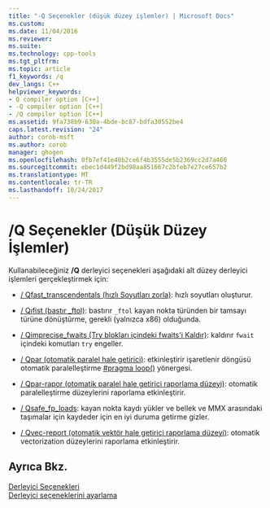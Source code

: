 ```yaml
---
title: "-Q Seçenekler (düşük düzey işlemler) | Microsoft Docs"
ms.custom: 
ms.date: 11/04/2016
ms.reviewer: 
ms.suite: 
ms.technology: cpp-tools
ms.tgt_pltfrm: 
ms.topic: article
f1_keywords: /q
dev_langs: C++
helpviewer_keywords:
- Q compiler option [C++]
- -Q compiler option [C++]
- /Q compiler option [C++]
ms.assetid: 9fa738b9-630a-4bde-bc87-bdfa30552be4
caps.latest.revision: "24"
author: corob-msft
ms.author: corob
manager: ghogen
ms.openlocfilehash: 0fb7ef41e40b2ce6f4b3555de5b2369cc2d7a460
ms.sourcegitcommit: ebec1d449f2bd98aa851667c2bfeb7e27ce657b2
ms.translationtype: MT
ms.contentlocale: tr-TR
ms.lasthandoff: 10/24/2017
---
```

# <a name="q-options-low-level-operations"></a>/Q Seçenekler (Düşük Düzey İşlemler)
Kullanabileceğiniz **/Q** derleyici seçenekleri aşağıdaki alt düzey derleyici işlemleri gerçekleştirmek için:  
  
-   [/ Qfast_transcendentals (hızlı Soyutları zorla)](../../build/reference/qfast-transcendentals-force-fast-transcendentals.md): hızlı soyutları oluşturur.  
  
-   [/ Qıfist (bastır _ftol)](../../build/reference/qifist-suppress-ftol.md): bastırır `_ftol` kayan nokta türünden bir tamsayı türüne dönüştürme, gerekli (yalnızca x86) olduğunda.  
  
-   [/ Qimprecise_fwaits (Try blokları içindeki fwaits'i Kaldır)](../../build/reference/qimprecise-fwaits-remove-fwaits-inside-try-blocks.md): kaldırır `fwait` içindeki komutları `try` engeller.  
  
-   [/ Qpar (otomatik paralel hale getirici)](../../build/reference/qpar-auto-parallelizer.md): etkinleştirir işaretlenir döngüsü otomatik paralelleştirme [#pragma loop()](../../preprocessor/loop.md) yönergesi.  
  
-   [/ Qpar-rapor (otomatik paralel hale getirici raporlama düzeyi)](../../build/reference/qpar-report-auto-parallelizer-reporting-level.md): otomatik paralelleştirme düzeylerini raporlama etkinleştirir.  
  
-   [/ Qsafe_fp_loads](../../build/reference/qsafe-fp-loads.md): kayan nokta kaydı yükler ve bellek ve MMX arasındaki taşımalar için kaydeder için en iyi duruma getirme gizler.  
  
-   [/ Qvec-report (otomatik vektör hale getirici raporlama düzeyi)](../../build/reference/qvec-report-auto-vectorizer-reporting-level.md): otomatik vectorization düzeylerini raporlama etkinleştirir.  
  
## <a name="see-also"></a>Ayrıca Bkz.  
 [Derleyici Seçenekleri](../../build/reference/compiler-options.md)   
 [Derleyici seçeneklerini ayarlama](../../build/reference/setting-compiler-options.md)